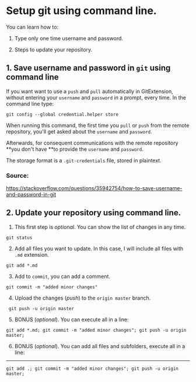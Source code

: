 # Setup git using command line.

You can learn how to:

1. Type only one time username and password.

2. Steps to update your repository.


## 1. Save username and password in ```git``` using command line

If you want want to use a ```push``` and ```pull``` automatically in GitExtension, without entering your ```username``` and ```password``` in a prompt, every time. In the command line type:

```git config --global credential.helper store```

When running this command, the first time you ```pull``` or ```push``` from the remote repository, you'll get asked about the ```username``` and ```password```.

Afterwards, for consequent communications with the remote repository **you don't have **to provide the ```username``` and ```password```.

The storage format is a ```.git-credentials``` file, stored in plaintext.

### Source:

<https://stackoverflow.com/questions/35942754/how-to-save-username-and-password-in-git>


## 2. Update your repository using command line.

1. This first step is *optional*. You can show the list of changes in any time.

```git status```

2. Add all files you want to update. In this case, I will include all files with ```.md``` extension.

```git add *.md```


3. Add to ```commit```, you can add a comment.

```git commit -m "added minor changes"```

4. Upload the changes (*push*) to the ```origin master``` branch.

``` git push -u origin master```

5. BONUS (*optional*). You can execute all in a line:

```
git add *.md; git commit -m "added minor changes"; git push -u origin master;
```
6. BONUS (*optional*). You can add all files and subfolders, execute all in a line:
****
```
git add .; git commit -m "added minor changes"; git push -u origin master;
```